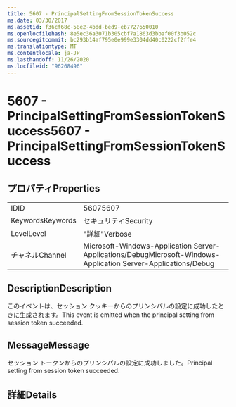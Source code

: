 ```yaml
---
title: 5607 - PrincipalSettingFromSessionTokenSuccess
ms.date: 03/30/2017
ms.assetid: f36cf68c-58e2-4bdd-bed9-eb7727650010
ms.openlocfilehash: 8e5ec36a3071b305cbf7a1863d3bbaf00f3b052c
ms.sourcegitcommit: bc293b14af795e0e999e3304dd40c0222cf2ffe4
ms.translationtype: MT
ms.contentlocale: ja-JP
ms.lasthandoff: 11/26/2020
ms.locfileid: "96268496"
---
```

# <a name="5607---principalsettingfromsessiontokensuccess"></a><span data-ttu-id="068d0-102">5607 - PrincipalSettingFromSessionTokenSuccess</span><span class="sxs-lookup"><span data-stu-id="068d0-102">5607 - PrincipalSettingFromSessionTokenSuccess</span></span>

## <a name="properties"></a><span data-ttu-id="068d0-103">プロパティ</span><span class="sxs-lookup"><span data-stu-id="068d0-103">Properties</span></span>  
  
|||  
|-|-|  
|<span data-ttu-id="068d0-104">ID</span><span class="sxs-lookup"><span data-stu-id="068d0-104">ID</span></span>|<span data-ttu-id="068d0-105">5607</span><span class="sxs-lookup"><span data-stu-id="068d0-105">5607</span></span>|  
|<span data-ttu-id="068d0-106">Keywords</span><span class="sxs-lookup"><span data-stu-id="068d0-106">Keywords</span></span>|<span data-ttu-id="068d0-107">セキュリティ</span><span class="sxs-lookup"><span data-stu-id="068d0-107">Security</span></span>|  
|<span data-ttu-id="068d0-108">Level</span><span class="sxs-lookup"><span data-stu-id="068d0-108">Level</span></span>|<span data-ttu-id="068d0-109">"詳細"</span><span class="sxs-lookup"><span data-stu-id="068d0-109">Verbose</span></span>|  
|<span data-ttu-id="068d0-110">チャネル</span><span class="sxs-lookup"><span data-stu-id="068d0-110">Channel</span></span>|<span data-ttu-id="068d0-111">Microsoft-Windows-Application Server-Applications/Debug</span><span class="sxs-lookup"><span data-stu-id="068d0-111">Microsoft-Windows-Application Server-Applications/Debug</span></span>|  
  
## <a name="description"></a><span data-ttu-id="068d0-112">Description</span><span class="sxs-lookup"><span data-stu-id="068d0-112">Description</span></span>  

 <span data-ttu-id="068d0-113">このイベントは、セッション クッキーからのプリンシパルの設定に成功したときに生成されます。</span><span class="sxs-lookup"><span data-stu-id="068d0-113">This event is emitted when the principal setting from session token succeeded.</span></span>  
  
## <a name="message"></a><span data-ttu-id="068d0-114">Message</span><span class="sxs-lookup"><span data-stu-id="068d0-114">Message</span></span>  

 <span data-ttu-id="068d0-115">セッション トークンからのプリンシパルの設定に成功しました。</span><span class="sxs-lookup"><span data-stu-id="068d0-115">Principal setting from session token succeeded.</span></span>  
  
## <a name="details"></a><span data-ttu-id="068d0-116">詳細</span><span class="sxs-lookup"><span data-stu-id="068d0-116">Details</span></span>
